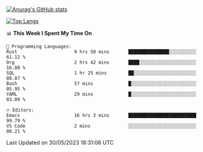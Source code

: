 [![Anurag's GitHub stats](https://github-readme-stats.vercel.app/api?username=wugouzi&count_private=true)](https://github.com/anuraghazra/github-readme-stats)

[![Top Langs](https://github-readme-stats.vercel.app/api/top-langs/?username=wugouzi&layout=compact&count_private=true&hide=html)](https://github.com/anuraghazra/github-readme-stats)

<!--START_SECTION:waka-->
📊 **This Week I Spent My Time On** 

```text
💬 Programming Languages: 
Rust                     9 hrs 50 mins       ███████████████░░░░░░░░░░   61.12 % 
Org                      2 hrs 42 mins       ████░░░░░░░░░░░░░░░░░░░░░   16.80 % 
SQL                      1 hr 25 mins        ██░░░░░░░░░░░░░░░░░░░░░░░   08.87 % 
Bash                     57 mins             █░░░░░░░░░░░░░░░░░░░░░░░░   05.95 % 
YAML                     29 mins             █░░░░░░░░░░░░░░░░░░░░░░░░   03.09 % 

🔥 Editors: 
Emacs                    16 hrs 3 mins       █████████████████████████   99.79 % 
VS Code                  2 mins              ░░░░░░░░░░░░░░░░░░░░░░░░░   00.21 % 
```


 Last Updated on 30/05/2023 18:31:08 UTC
<!--END_SECTION:waka-->

<!--
**wugouzi/wugouzi** is a ✨ _special_ ✨ repository because its `README.md` (this file) appears on your GitHub profile.

Here are some ideas to get you started:

- 🔭 I’m currently working on ...
- 🌱 I’m currently learning ...
- 👯 I’m looking to collaborate on ...
- 🤔 I’m looking for help with ...
- 💬 Ask me about ...
- 📫 How to reach me: ...
- 😄 Pronouns: ...
- ⚡ Fun fact: ...
-->
